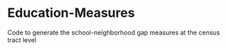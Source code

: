 # Education-Measures
Code to generate the school-neighborhood gap measures at the census tract level 
